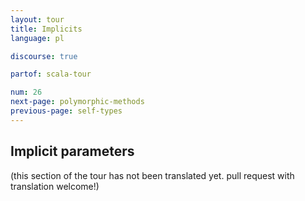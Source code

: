 ```yaml
---
layout: tour
title: Implicits
language: pl

discourse: true

partof: scala-tour

num: 26
next-page: polymorphic-methods
previous-page: self-types
---
```


## Implicit parameters

(this section of the tour has not been translated yet. pull request
with translation welcome!)